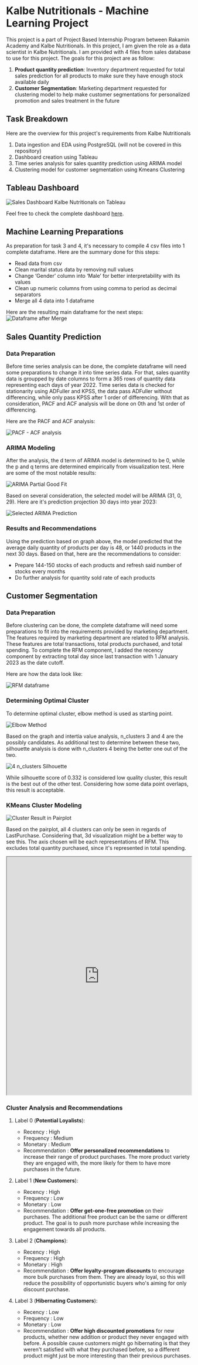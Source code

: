 # Kalbe Nutritionals - Machine Learning Project

This project is a part of Project Based Internship Program between Rakamin Academy and Kalbe Nutritionals. In this project, I am given the role as a data scientist in Kalbe Nutritionals. I am provided with 4 files from sales database to use for this project. The goals for this project are as follow:
1. **Product quantity prediction**: Inventory department requested for total sales prediction for all products to make sure they have enough stock available daily
2. **Customer Segmentation**: Marketing department requested for clustering model to help make customer segmentations for personalized promotion and sales treatment in the future 

## Task Breakdown
Here are the overview for this project's requirements from Kalbe Nutritionals
1. Data ingestion and EDA using PostgreSQL (will not be covered in this repository)
2. Dashboard creation using Tableau
3. Time series analysis for sales quantity prediction using ARIMA model
4. Clustering model for customer segmentation using Kmeans Clustering

## Tableau Dashboard

![Sales Dashboard Kalbe Nutritionals on Tableau](img/tableau-dashboard.png)

Feel free to check the complete dashboard [here](https://public.tableau.com/app/profile/andre.adeputra/viz/DashboardVIXKalbeNutritionals/Dashboard1).

## Machine Learning Preparations
As preparation for task 3 and 4, it's necessary to compile 4 csv files into 1 complete dataframe. Here are the summary done for this steps:
- Read data from csv
- Clean marital status data by removing null values
- Change ‘Gender’ column into ‘Male’ for better interpretability with its values
- Clean up numeric columns from using comma to period as decimal separators
- Merge all 4 data into 1 dataframe

Here are the resulting main dataframe for the next steps:
![Dataframe after Merge](img/df-merge.png)

## Sales Quantity Prediction

### Data Preparation
Before time series analysis can be done, the complete dataframe will need some preparations to change it into time series data. For that, sales quantity data is groupped by date columns to form a 365 rows of quantity data representing each days of year 2022. Time series data is checked for stationarity using ADFuller and KPSS, the data pass ADFuller without differencing, while only pass KPSS after 1 order of differencing. With that as consideration, PACF and ACF analysis will be done on 0th and 1st order of differencing.

Here are the PACF and ACF analysis:

![PACF - ACF analysis](img/pacf-acf.png)

### ARIMA Modeling
After the analysis, the d term of ARIMA model is determined to be 0, while the p and q terms are determined empirically from visualization test. Here are some of the most notable results:

![ARIMA Partial Good Fit](img/arima-options.png)

Based on several consideration, the selected model will be ARIMA (31, 0, 29). Here are it's prediction projection 30 days into year 2023:

![Selected ARIMA Prediction](img/selected-arima-forecast.png)

### Results and Recommendations
Using the prediction based on graph above, the model predicted that the average daily quantity of products per day is 48, or 1440 products in the next 30 days. Based on that, here are the recommendations to consider:
- Prepare 144-150 stocks of each products and refresh said number of stocks every months
- Do further analysis for quantity sold rate of each products

## Customer Segmentation

### Data Preparation
Before clustering can be done, the complete dataframe will need some preparations to fit into the requirements provided by marketing department. The features required by marketing department are related to RFM analysis. These features are total transactions, total products purchased, and total spending. To complete the RFM component, I added the recency component by extracting total day since last transaction with 1 January 2023 as the date cutoff.

Here are how the data look like:

![RFM dataframe](img/segmentation-groupby.png)

### Determining Optimal Cluster
To determine optimal cluster, elbow method is used as starting point.

![Elbow Method](img/elbow-method.png)

Based on the graph and intertia value analysis, n_clusters 3 and 4 are the possibly candidates. As additional test to determine between these two, silhouette analysis is done with n_clusters 4 being the better one out of the two.

![4 n_clusters Silhouette](img/silhouette-n4.png)

While silhouette score of 0.332 is considered low quality cluster, this result is the best out of the other test. Considering how some data point overlaps, this result is acceptable.

### KMeans Cluster Modeling
![Cluster Result in Pairplot](img/pairplot-cluster.png)

Based on the pairplot, all 4 clusters can only be seen in regards of LastPurchase. Considering that, 3d visualization might be a better way to see this. The axis chosen will be each representations of RFM. This excludes total quantity purchased, since it's represented in total spending.

<iframe width='100%' height=650 src='https://chart-studio.plotly.com/~andreade/1'>
</iframe>

### Cluster Analysis and Recommendations
1. Label 0 (**Potential Loyalists**):
    - Recency : High
    - Frequency : Medium
    - Monetary : Medium
    - Recommendation : **Offer personalized recommendations** to increase their range of product purchases. The more product variety they are engaged with, the more likely for them to have more purchases in the future.


2. Label 1 (**New Customers**):
    - Recency : High
    - Frequency : Low
    - Monetary : Low
    - Recommendation : **Offer get-one-free promotion** on their purchases. The additional free product can be the same or different product. The goal is to push more purchase while increasing the engagement towards all products.


3. Label 2 (**Champions**):
    - Recency : High
    - Frequency : High
    - Monetary : High
    - Recommendation : **Offer loyalty-program discounts** to encourage more bulk purchases from them. They are already loyal, so this will reduce the possibility of opportunistic buyers who's aiming for only discount purchase.


4. Label 3 (**Hibernating Customers**):
    - Recency : Low
    - Frequency : Low
    - Monetary : Low
    - Recommendation : **Offer high discounted promotions** for new products, whether new addition or product they never engaged with before. A possible cause customers might go hibernating is that they weren't satisfied with what they purchased before, so a different product might just be more interesting than their previous purchases.